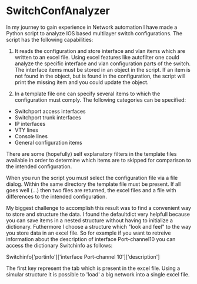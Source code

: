 # SwitchConfAnalyzer

In my journey to gain experience in Network automation I have made a Python script to analyze IOS based multilayer switch configurations. The script has the following capabilities:

1. It reads the configuration and store interface and vlan items which are written to an excel file. Using excel features like autofilter one could analyze the specific interface and vlan configuration parts of the switch. The interface items must be stored in an object in the script. If an item is not found in the object, but is found in the configuration, the script will print the missing item and you could update the object.

2. In a template file one can specify several items to which the configuration must comply. The following categories can be specified:
- Switchport access interfaces
- Switchport trunk interfaces
- IP interfaces
- VTY lines
- Console lines
- General configuration items

There are some (hopefully) self explanatory filters in the template files available in order to determine which items are to skipped for comparison to the intended configuration. 

When you run the script you must select the configuration file via a file dialog. Within the same directory the template file must be present. If all goes well (...) then two files are returned, the excel files and a file with differences to the intended configuration.

My biggest challenge to accomplish this result was to find a convenient way to store and structure the data. I found the defaultdict very helpfull because you can save items in a nested structure without having to initialize a dictionary. Futhermore I choose a structure which "look and feel" to the way you store data in an excel file. So for example if you want to retreive information about the description of interface Port-channel10 you can access the dictionary Switchinfo as follows:

Switchinfo['portinfo']['interface Port-channel 10']['description']

The first key represent the tab which is present in the excel file. Using a simular structure it is possible to 'load' a big network into a single excel file. 

